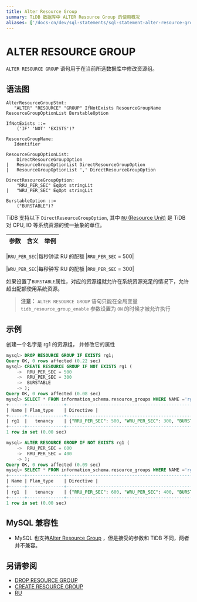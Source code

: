 ```yaml
---
title: Alter Resource Group
summary: TiDB 数据库中 ALTER Resource Group 的使用概况
aliases: ['/docs-cn/dev/sql-statements/sql-statement-alter-resource-group/','/docs-cn/dev/reference/sql/statements/alter-resource-group/']
---
```


# ALTER RESOURCE GROUP

`ALTER RESOURCE GROUP` 语句用于在当前所选数据库中修改资源组。

## 语法图

```ebnf+diagram
AlterResourceGroupStmt:
   "ALTER" "RESOURCE" "GROUP" IfNotExists ResourceGroupName ResourceGroupOptionList BurstableOption

IfNotExists ::=
    ('IF' 'NOT' 'EXISTS')?

ResourceGroupName:
   Identifier

ResourceGroupOptionList:
    DirectResourceGroupOption
|   ResourceGroupOptionList DirectResourceGroupOption
|   ResourceGroupOptionList ',' DirectResourceGroupOption

DirectResourceGroupOption:
    "RRU_PER_SEC" EqOpt stringLit
|   "WRU_PER_SEC" EqOpt stringLit

BurstableOption ::=
    ("BURSTABLE")?

```

TiDB 支持以下 `DirectResourceGroupOption`, 其中 [`RU` (Resource Unit)](/tidb-RU.md) 是 TiDB 对 CPU, IO 等系统资源的统一抽象的单位。

| 参数           |含义                                  |举例                      |
|----------------|--------------------------------------|----------------------------|

|`RRU_PER_SEC`|每秒钟读 RU 的配额                        |`RRU_PER_SEC` = 500|

|`WRU_PER_SEC`|每秒钟写 RU 的配额                        |`RRU_PER_SEC` = 300|

如果设置了`BURSTABLE`属性，对应的资源组就允许在系统资源充足的情况下，允许超出配额使用系统资源。

> **注意：**
> `ALTER RESOURCE GROUP` 语句只能在全局变量 `tidb_resource_group_enable` 参数设置为 `ON` 的时候才被允许执行

## 示例

创建一个名字是 rg1 的资源组， 并修改它的属性

```sql
mysql> DROP RESOURCE GROUP IF EXISTS rg1;
Query OK, 0 rows affected (0.22 sec)
mysql> CREATE RESOURCE GROUP IF NOT EXISTS rg1 (
    ->  RRU_PER_SEC = 500
    ->  RRU_PER_SEC = 300
    ->  BURSTABLE
    -> );
Query OK, 0 rows affected (0.08 sec)
mysql> SELECT * FROM information_schema.resource_groups WHERE NAME ='rg1';
+------+--------------+---------------------------------------------------------------+
| Name | Plan_type    | Directive | 
+------+--------------+---------------------------------------------------------------+
| rg1  |   tenancy    | {"RRU_PER_SEC": 500, "WRU_PER_SEC": 300, "BURSTABLE": true} |
+------+--------------+---------------------------------------------------------------+
1 row in set (0.00 sec)

mysql> ALTER RESOURCE GROUP IF NOT EXISTS rg1 (
    ->  RRU_PER_SEC = 600
    ->  RRU_PER_SEC = 400
    -> );
Query OK, 0 rows affected (0.09 sec)
mysql> SELECT * FROM information_schema.resource_groups WHERE NAME ='rg1';
+------+--------------+---------------------------------------------------------------+
| Name | Plan_type    | Directive | 
+------+--------------+---------------------------------------------------------------+
| rg1  |   tenancy    | {"RRU_PER_SEC": 600, "WRU_PER_SEC": 400, "BURSTABLE": false} |
+------+--------------+---------------------------------------------------------------+
1 row in set (0.00 sec)
```

## MySQL 兼容性

* MySQL 也支持[Alter Resource Group](https://dev.mysql.com/doc/refman/8.0/en/alter-resource-group.html) ，但是接受的参数和 TiDB 不同，两者并不兼容。

## 另请参阅

* [DROP RESOURCE GROUP](/sql-statements/sql-statement-drop-resource-group.md)
* [CREATE RESOURCE GROUP](/sql-statements/sql-statement-alter-resource-group.md)
* [RU](/tidb-RU.md)

